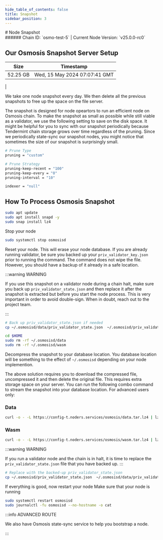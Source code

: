 ```yaml
---
hide_table_of_contents: false
title: Snapshot
sidebar_position: 3
---
```


<div class="h1-with-icon icon-osmosis">
# Node Snapshot
</div>
###### Chain ID: `osmo-test-5` | Current Node Version: `v25.0.0-rc0`

## Our Osmosis Snapshot Server Setup

| Size   | Timestamp    |
|--------|--------------|
| 52.25 GB | Wed, 15 May 2024 07:07:41 GMT  |


We take one node snapshot every day. We then delete all the previous snapshots to free up the space on the file server.

The snapshot is designed for node opeartors to run an efficient node on Osmosis chain. To make the snapshot as small as possible while still viable as a validator, we use the following setting to save on the disk space. It might be helpful for you to sync with our snapshot periodically because Tendermint chain storage grows over time regardless of the pruning. Since we periodically state-sync our snapshot nodes, you might notice that sometimes the size of our snapshot is surprisingly small.

```bash title="app.toml"
# Prune Type
pruning = "custom"

# Prune Strategy
pruning-keep-recent = "100"
pruning-keep-every = "0"
pruning-interval = "10"
```

```bash title="config.toml"
indexer = "null"
```

## How To Process Osmosis Snapshot
```bash
sudo apt update
sudo apt install snapd -y
sudo snap install lz4
```

Stop your node
```bash
sudo systemctl stop osmosisd
```
Reset your node. This will erase your node database. If you are already running validator, be sure you backed up your `priv_validator_key.json` prior to running the command. The command does not wipe the file. However, you should have a backup of it already in a safe location.

:::warning WARNING

If you use this snapshot on a validator node during a chain halt, make sure you back up `priv_validator_state.json` and then replace it after the snapshot is extracted but before you start the node process. This is very important in order to avoid double-sign. When in doubt, reach out to the project team.

:::

```bash
# Back up priv_validator_state.json if needed
cp ~/.osmosisd/data/priv_validator_state.json  ~/.osmosisd/priv_validator_state.json

cd $HOME
sudo rm -rf ~/.osmosisd/data
sudo rm -rf ~/.osmosisd/wasm
```

Decompress the snapshot to your database location. You database location will be something to the effect of `~/.osmosisd` depending on your node implemention.

The above solution requires you to download the compressed file, uncompressed it and then delete the original file. This requires extra storage space on your server. You can run the following combo command to stream the snapshot into your database location. For advanced users only:
### Data
```bash
curl -o - -L https://config-t.noders.services/osmosis/data.tar.lz4 | lz4 -d | tar -x -C ~/.osmosisd
```
### Wasm
```bash
curl -o - -L https://config-t.noders.services/osmosis/wasm.tar.lz4 | lz4 -d | tar -x -C ~/.osmosisd
```

:::warning WARNING

If you run a validator node and the chain is in halt, it is time to replace the `priv_validator_state.json` file that you have backed up.
:::

```bash
# Replace with the backed-up priv_validator_state.json
cp ~/.osmosisd/priv_validator_state.json  ~/.osmosisd/data/priv_validator_state.json
```

If everything is good, now restart your node
Make sure that your node is running

```bash
sudo systemctl restart osmosisd
sudo journalctl -fu osmosisd --no-hostname -o cat
```

:::info ADVANCED ROUTE

We also have Osmosis state-sync service to help you bootstrap a node.

:::
